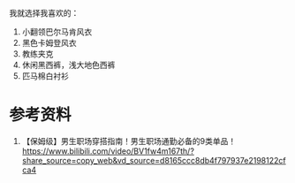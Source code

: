 我就选择我喜欢的：
1. 小翻领巴尔马肯风衣
2. 黑色卡姆登风衣
3. 教练夹克
4. 休闲黑西裤，浅大地色西裤
5. 匹马棉白衬衫
# 参考资料
1. 【保姆级】男生职场穿搭指南！男生职场通勤必备的9类单品！ https://www.bilibili.com/video/BV1fw4m167th/?share_source=copy_web&vd_source=d8165ccc8db4f797937e2198122cfca4